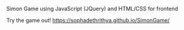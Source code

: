 Simon Game using JavaScript (JQuery) and HTML/CSS for frontend

Try the game out! https://sophadethrithya.github.io/SimonGame/
